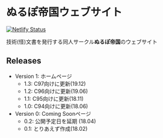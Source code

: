 # ぬるぽ帝国ウェブサイト

[![Netlify Status](https://api.netlify.com/api/v1/badges/0caaed6c-92fc-4eba-add9-acb0f03d84d0/deploy-status)](https://app.netlify.com/sites/nullpo-t-net/deploys)

技術(怪)文書を発行する同人サークル**ぬるぽ帝国**のウェブサイト

## Releases

- Version 1: ホームページ
    - 1.3: C97向けに更新(19.12)
    - 1.2: C96向けに更新(19.06)
    - 1.1: C95向けに更新(18.11)
    - 1.0: C94向けに更新(18.06)
- Version 0: Coming Soonページ
    - 0.2: 公開予定日を延期 (18.04)
    - 0.1: とりあえず作成(18.02)
